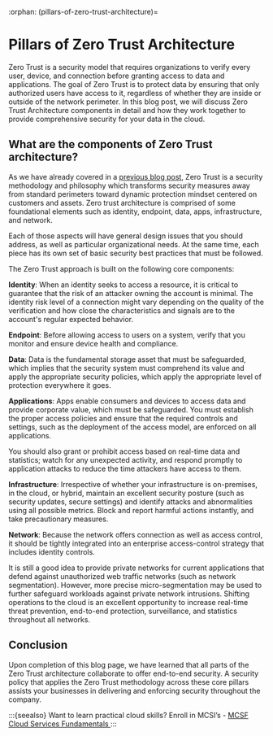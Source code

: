 :orphan:
(pillars-of-zero-trust-architecture)=
# Pillars of Zero Trust Architecture
 
Zero Trust is a security model that requires organizations to verify every user, device, and connection before granting access to data and applications. The goal of Zero Trust is to protect data by ensuring that only authorized users have access to it, regardless of whether they are inside or outside of the network perimeter. In this blog post, we will discuss Zero Trust Architecture components in detail and how they work together to provide comprehensive security for your data in the cloud.

## What are the components of Zero Trust architecture?

As we have already covered in a [previous blog post](zero-trust-the-foundation-of-modern-network-security), Zero Trust is a security methodology and philosophy which transforms security measures away from standard perimeters toward dynamic protection mindset centered on customers and assets. Zero trust architecture is comprised of some foundational elements such as identity, endpoint, data, apps, infrastructure, and network.

Each of those aspects will have general design issues that you should address, as well as particular organizational needs. At the same time, each piece has its own set of basic security best practices that must be followed.

The Zero Trust approach is built on the following core components:

**Identity**: When an identity seeks to access a resource, it is critical to guarantee that the risk of an attacker owning the account is minimal. The identity risk level of a connection might vary depending on the quality of the verification and how close the characteristics and signals are to the account's regular expected behavior.

**Endpoint**: Before allowing access to users on a system, verify that you monitor and ensure device health and compliance.

**Data**: Data is the fundamental storage asset that must be safeguarded, which implies that the security system must comprehend its value and apply the appropriate security policies, which apply the appropriate level of protection everywhere it goes.

**Applications**: Apps enable consumers and devices to access data and provide corporate value, which must be safeguarded. You must establish the proper access policies and ensure that the required controls and settings, such as the deployment of the access model, are enforced on all applications.

You should also grant or prohibit access based on real-time data and statistics; watch for any unexpected activity, and respond promptly to application attacks to reduce the time attackers have access to them.

**Infrastructure**: Irrespective of whether your infrastructure is on-premises, in the cloud, or hybrid, maintain an excellent security posture (such as security updates, secure settings) and identify attacks and abnormalities using all possible metrics. Block and report harmful actions instantly, and take precautionary measures.

**Network**: Because the network offers connection as well as access control, it should be tightly integrated into an enterprise access-control strategy that includes identity controls.

It is still a good idea to provide private networks for current applications that defend against unauthorized web traffic networks (such as network segmentation). However, more precise micro-segmentation may be used to further safeguard workloads against private network intrusions. Shifting operations to the cloud is an excellent opportunity to increase real-time threat prevention, end-to-end protection, surveillance, and statistics throughout all networks.

## Conclusion

Upon completion of this blog page, we have learned that all parts of the Zero Trust architecture collaborate to offer end-to-end security. A security policy that applies the Zero Trust methodology across these core pillars assists your businesses in delivering and enforcing security throughout the company.

:::{seealso}
Want to learn practical cloud skills? Enroll in MCSI’s - [MCSF Cloud Services Fundamentals ](https://www.mosse-institute.com/certifications/mcsf-cloud-services-fundamentals.html)
:::